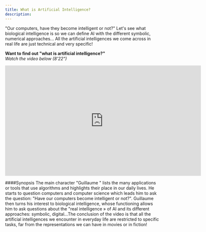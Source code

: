 ```yaml
---
title: What is Artificial Intelligence?
description:
---
```


"Our computers, have they become intelligent or not?" Let's see what biological intelligence is so we can define AI with the different symbolic, numerical approaches... All the artificial intelligences we come across in real life are just technical and very specific!

**Want to find out "what is artificial intelligence?"**  
_Watch the video below (8'22")_

<center><iframe width="640" height="360" src="https://www.youtube.com/embed/bkuWz0eAS7w?rel=0&showinfo=0&cc_load_policy=1&hl=en&modestbranding=1" frameborder="0" allowfullscreen></iframe></center>

####Synopsis
The main character "Guillaume " lists the many applications or tools that use algorithms and highlights their place in our daily lives. He starts to question computers and computer science which leads him to ask the question: "Have our computers become intelligent or not?".
Guillaume then turns his interest to biological intelligence, whose functioning allows him to ask questions about the "real intelligence » of AI and its different approaches: symbolic, digital...The conclusion of the video is that all the artificial intelligences we encounter in everyday life are restricted to specific tasks, far from the representations we can have in movies or in fiction!
